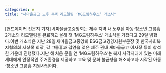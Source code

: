 ```yaml
---
categories: e
title: "새마을금고 노후 주택 리모델링 ‘MG드림하우스’ 개소식"
---
```

[핸드메이커 전은지 기자] 새마을금고중앙회는 제주 지역 내 노후된 아동·청소년 그룹홈 2개소의 리모델링을 완료하고 올해 첫 ‘MG드림하우스’ 개소식을 가졌다고 29일 밝혔다.이번 개소식은 지난 28일 새마을금고중앙회 ESG금고경영지원부문장 및 한국사회복지협의회 서상목 회장, 각 그룹홈과 결연을 맺은 제주 관내 새마을금고 이사장 등이 참석한 가운데 진행됐다.지난 해 처음 문을 연 ‘MG드림하우스’는 복지 사각지대에 있는 미래세대에게 안정적인 주거환경을 제공하고 교육 및 문화 불균형을 해소하고자 시작된 아동·청소년 그룹홈 지원사업이다.